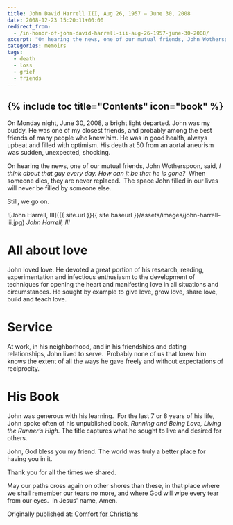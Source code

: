 ```yaml
---
title: John David Harrell III, Aug 26, 1957 – June 30, 2008
date: 2008-12-23 15:20:11+00:00
redirect_from:
  - /in-honor-of-john-david-harrell-iii-aug-26-1957-june-30-2008/
excerpt: "On hearing the news, one of our mutual friends, John Wotherspoon, said, I think about that guy every day. How can it be that he is gone?"
categories: memoirs
tags: 
  - death
  - loss
  - grief
  - friends
---
```

{% include toc title="Contents" icon="book" %}
---
On Monday night, June 30, 2008, a bright light departed. John was my buddy. He was one of my closest friends, and probably among the best friends of many people who knew him. He was in good health, always upbeat and filled with optimism. His death at 50 from an aortal aneurism was sudden, unexpected, shocking.

On hearing the news, one of our mutual friends, John Wotherspoon, said, *I think about that guy every day. How can it be that he is gone?*  When someone dies, they are never replaced.  The space John filled in our lives will never be filled by someone else.  

Still, we go on.

![John Harrell, III]({{ site.url }}{{ site.baseurl }}/assets/images/john-harrell-iii.jpg)
*John Harrell, III*

# All about love

John loved love. He devoted a great portion of his research, reading, experimentation and infectious enthusiasm to the development of techniques for opening the heart and manifesting love in all situations and circumstances. He sought by example to give love, grow love, share love, build and teach love.

# Service

At work, in his neighborhood, and in his friendships and dating relationships, John lived to serve.  Probably none of us that knew him knows the extent of all the ways he gave freely and without expectations of reciprocity.

# His Book

John was generous with his learning.  For the last 7 or 8 years of his life, John spoke often of his unpublished book, *Running and Being Love, Living the Runner’s High.* The title captures what he sought to live and desired for others.

John, God bless you my friend. The world was truly a better place for having you in it.

Thank you for all the times we shared.

May our paths cross again on other shores than these, in that place where we shall remember our tears no more, and where God will wipe every tear from our eyes.  In Jesus' name, Amen.

<div>Originally published at: <a href='/'>Comfort for Christians</a></div>
